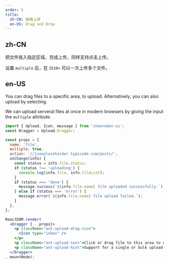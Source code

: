```yaml
---
order: 5
title:
  zh-CN: 拖拽上传
  en-US: Drag and Drop
---
```


## zh-CN

把文件拖入指定区域，完成上传，同样支持点击上传。

设置 `multiple` 后，在 `IE10+` 可以一次上传多个文件。

## en-US

You can drag files to a specific area, to upload. Alternatively, you can also upload by selecting.

We can upload serveral files at once in modern browsers by giving the input the `multiple` attribute.

````jsx
import { Upload, Icon, message } from 'choerodon-ui';
const Dragger = Upload.Dragger;

const props = {
  name: 'file',
  multiple: true,
  action: '//jsonplaceholder.typicode.com/posts/',
  onChange(info) {
    const status = info.file.status;
    if (status !== 'uploading') {
      console.log(info.file, info.fileList);
    }
    if (status === 'done') {
      message.success(`${info.file.name} file uploaded successfully.`);
    } else if (status === 'error') {
      message.error(`${info.file.name} file upload failed.`);
    }
  },
};

ReactDOM.render(
  <Dragger {...props}>
    <p className="ant-upload-drag-icon">
      <Icon type="inbox" />
    </p>
    <p className="ant-upload-text">Click or drag file to this area to upload</p>
    <p className="ant-upload-hint">Support for a single or bulk upload. Strictly prohibit from uploading company data or other band files</p>
  </Dragger>
, mountNode);
````
